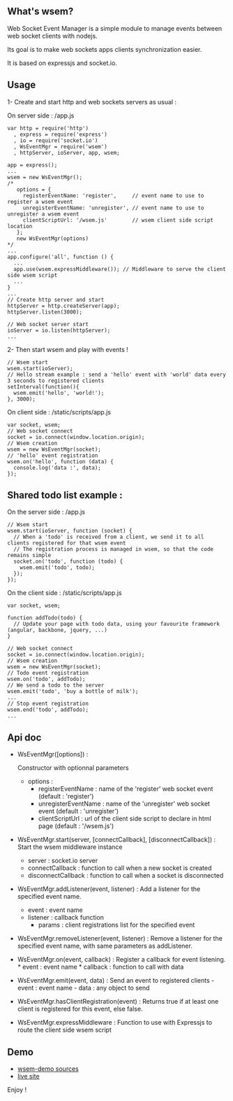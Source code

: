 ## What's wsem?

  Web Socket Event Manager is a simple module to manage events between web socket clients with nodejs.

  Its goal is to make web sockets apps clients synchronization easier.

  It is based on expressjs and socket.io.

## Usage

1- Create and start http and web sockets servers as usual :

  On server side : /app.js

    var http = require('http')
      , express = require('express')
      , io = require('socket.io')
      , WsEventMgr = require('wsem')
      , httpServer, ioServer, app, wsem;

    app = express();
    ...
    wsem = new WsEventMgr();
    /*
       options = {
         registerEventName: 'register',     // event name to use to register a wsem event
         unregisterEventName: 'unregister', // event name to use to unregister a wsem event
         clientScriptUrl: '/wsem.js'        // wsem client side script location
       };
       new WsEventMgr(options)
    */
    ...
    app.configure('all', function () {
      ...
      app.use(wsem.expressMiddleware()); // Middleware to serve the client side wsem script
      ...
    }
    ...
    // Create http server and start
    httpServer = http.createServer(app);
    httpServer.listen(3000);

    // Web socket server start
    ioServer = io.listen(httpServer);
    ...

2- Then start wsem and play with events !

    // Wsem start
    wsem.start(ioServer);
    // Hello stream example : send a 'hello' event with 'world' data every 3 seconds to registered clients
    setInterval(function(){
      wsem.emit('hello', 'world!');
    }, 3000);

  On client side : /static/scripts/app.js

    var socket, wsem;
    // Web socket connect
    socket = io.connect(window.location.origin);
    // Wsem creation
    wsem = new WsEventMgr(socket);
    // 'hello' event registration
    wsem.on('hello', function (data) {
      console.log('data :', data);
    });

## Shared todo list example :

  On the server side : /app.js

    // Wsem start
    wsem.start(ioServer, function (socket) {
      // When a 'todo' is received from a client, we send it to all clients registered for that wsem event
      // The registration process is managed in wsem, so that the code remains simple
      socket.on('todo', function (todo) {
        wsem.emit('todo', todo);
      });
    });

  On the client side : /static/scripts/app.js

    var socket, wsem;

    function addTodo(todo) {
      // Update your page with todo data, using your favourite framework (angular, backbone, jquery, ...)
    }

    // Web socket connect
    socket = io.connect(window.location.origin);
    // Wsem creation
    wsem = new WsEventMgr(socket);
    // Todo event registration
    wsem.on('todo', addTodo);
    // We send a todo to the server
    wsem.emit('todo', 'buy a bottle of milk');
    ...
    // Stop event registration
    wsem.end('todo', addTodo);
    ...

## Api doc

* WsEventMgr([options]) :

  Constructor with optionnal parameters
    * options :
        * registerEventName : name of the 'register' web socket event (default : 'register')
        * unregisterEventName : name of the 'unregister' web socket event (default : 'unregister')
        * clientScriptUrl : url of the client side script to declare in html page (default : '/wsem.js')



* WsEventMgr.start(server, [connectCallback], [disconnectCallback]) :
    Start the wsem middleware instance
    * server : socket.io server
    * connectCallback : function to call when a new socket is created
    * disconnectCallback : function to call when a socket is disconnected


* WsEventMgr.addListener(event, listener) :
    Add a listener for the specified event name.
    * event : event name
    * listener : callback function
        * params : client registrations list for the specified event


* WsEventMgr.removeListener(event, listener) :
    Remove a listener for the specified event name, with same parameters as addListener.


* WsEventMgr.on(event, callback) :
    Register a callback for event listening.
        * event : event name
        * callback : function to call with data


- WsEventMgr.emit(event, data) :
    Send an event to registered clients
        - event : event name
        - data : any object to send


- WsEventMgr.hasClientRegistration(event) :
    Returns true if at least one client is registered for this event, else false.


- WsEventMgr.expressMiddleware :
    Function to use with Expressjs to route the client side wsem script


## Demo

  - [wsem-demo sources](https://github.com/openhoat/wsem-demo)
  - [live site](http://wsem-openhoat.rhcloud.com/)

Enjoy !
